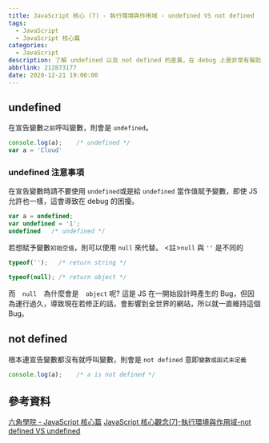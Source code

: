 ```yaml
---
title: JavaScript 核心 (7) - 執行環境與作用域 - undefined VS not defined
tags:
  - JavaScript
  - JavaScript 核心篇
categories:
  - JavaScript
description: 了解 undefined 以及 not defined 的差異，在 debug 上是非常有幫助的
abbrlink: 212873177
date: 2020-12-21 19:00:00
---
```


## undefined

在宣告變數`之前`呼叫變數，則會是 `undefined`。

``` JavaScript
console.log(a);    /* undefined */
var a = 'Cloud'
```

### undefined 注意事項

在宣告變數時請不要使用 `undefined`或是給 `undefined` 當作值賦予變數，即使 JS 允許也一樣，這會導致在 debug 的困擾。

``` JavaScript
var a = undefined;
var undefined = '1';
undefined   /* undefined */
```

若想賦予變數`初始空值`，則可以使用 `null` 來代替。
<註>`null` 與 `''` 是不同的

``` JavaScript
typeof('');   /* return string */

typeof(null); /* return object */
```

而　`null`　為什麼會是　`object` 呢? 這是 JS 在一開始設計時產生的 Bug，但因為運行過久，導致現在若修正的話，會影響到全世界的網站，所以就一直維持這個 Bug。

## not defined

根本連宣告變數都沒有就呼叫變數，則會是 `not defined`
意即`變數或函式未定義`

``` JavaScript
console.log(a);    /* a is not defined */
```

## 參考資料

[六角學院 - JavaScript 核心篇](https://www.hexschool.com/courses/js-core.html)
[JavaScript 核心觀念(7)-執行環境與作用域-not defined VS undefined](https://hsiangfeng.github.io/javascript/20200510/2581786882/)
